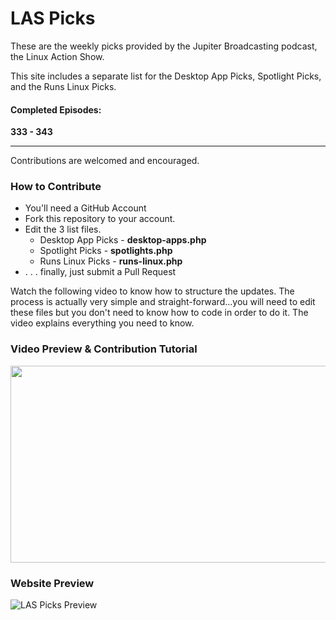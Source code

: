 LAS Picks
=========

These are the weekly picks provided by the Jupiter Broadcasting podcast, the Linux Action Show.

This site includes a separate list for the Desktop App Picks, Spotlight Picks, and the Runs Linux Picks.

#### Completed Episodes:
**333 - 343**

---------------

Contributions are welcomed and encouraged.

### How to Contribute
<ul>
<li>You'll need a GitHub Account</li>
<li>Fork this repository to your account.</li>
<li>Edit the 3 list files.
<ul>
<li>Desktop App Picks - <strong>desktop-apps.php</strong></li>
<li>Spotlight Picks - <strong>spotlights.php</strong></li>
<li>Runs Linux Picks - <strong>runs-linux.php</strong></li>
</ul></li>
<li>. . . finally, just submit a Pull Request</li>
</ul>

Watch the following video to know how to structure the updates. The process is actually very simple and straight-forward...you will need to edit these files but you don't need to know how to code in order to do it. The video explains everything you need to know.

### Video Preview & Contribution Tutorial
<a href="http://www.youtube.com/watch?v=DA0EDiNcwO4"><img src="http://i.ytimg.com/vi/DA0EDiNcwO4/maxresdefault.jpg" width="560" height="315" /></a>

### Website Preview

![LAS Picks Preview](http://michaeltunnell.com/jb/picks/las-picks-preview.jpg)
